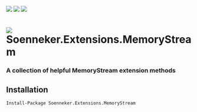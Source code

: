 [![](https://img.shields.io/nuget/v/Soenneker.Extensions.MemoryStream.svg?style=for-the-badge)](https://www.nuget.org/packages/Soenneker.Extensions.MemoryStream/)
[![](https://img.shields.io/github/actions/workflow/status/soenneker/soenneker.extensions.memorystream/publish.yml?style=for-the-badge)](https://github.com/soenneker/soenneker.extensions.memorystream/actions/workflows/publish.yml)
[![](https://img.shields.io/nuget/dt/Soenneker.Extensions.MemoryStream.svg?style=for-the-badge)](https://www.nuget.org/packages/Soenneker.Extensions.MemoryStream/)

# ![](https://user-images.githubusercontent.com/4441470/224455560-91ed3ee7-f510-4041-a8d2-3fc093025112.png) Soenneker.Extensions.MemoryStream
### A collection of helpful MemoryStream extension methods

## Installation

```
Install-Package Soenneker.Extensions.MemoryStream
```
